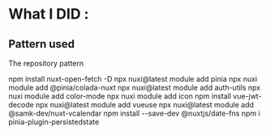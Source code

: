 # What I DID :

## Pattern used
The repository pattern

npm install nuxt-open-fetch -D
npx nuxi@latest module add pinia
npx nuxi module add @pinia/colada-nuxt
npx nuxi@latest module add auth-utils
npx nuxi module add color-mode
npx nuxi module add icon
npm install vue-jwt-decode
npx nuxi@latest module add vueuse
npx nuxi@latest module add @samk-dev/nuxt-vcalendar
npm install --save-dev @nuxtjs/date-fns
npm i pinia-plugin-persistedstate

